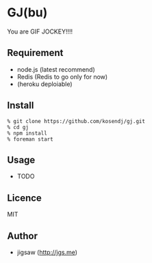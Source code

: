 GJ(bu)
====

You are GIF JOCKEY!!!!

## Requirement

* node.js (latest recommend)
* Redis (Redis to go only for now)
* (heroku deploiable)

## Install

```
% git clone https://github.com/kosendj/gj.git
% cd gj
% npm install
% foreman start
```

## Usage

* TODO

## Licence

MIT

## Author

* jigsaw (http://jgs.me)
